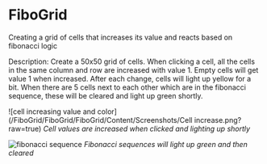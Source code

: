 # FiboGrid
Creating a grid of cells that increases its value and reacts based on fibonacci logic

Description:
Create a 50x50 grid of cells. When clicking a cell, all the cells in the same column and row are increased with value 1.
Empty cells will get value 1 when increased. After each change, cells will light up yellow for a bit. When there are 5 cells next to each other which are in the fibonacci sequence, these will be cleared and light up green shortly.

![cell increasing value and color](/FiboGrid/FiboGrid/FiboGrid/Content/Screenshots/Cell increase.png?raw=true)
<i>Cell values are increased when clicked and lighting up shortly</i>

![fibonacci sequence](https://github.com/Rensge/FiboGrid/blob/feature/readme-file/FiboGrid/FiboGrid/Content/Screenshots/Fibonacci.png)
<i>Fibonacci sequences will light up green and then cleared</i>
